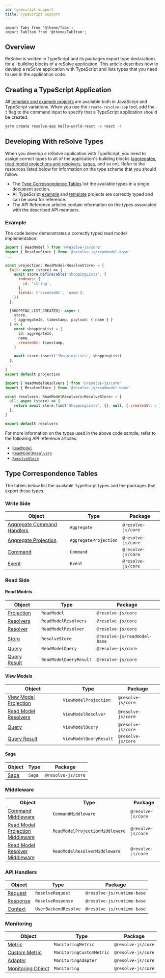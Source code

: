 ```yaml
---
id: typescript-support
title: TypeScript Support
---
```


```mdx-code-block
import Tabs from '@theme/Tabs';
import TabItem from '@theme/TabItem';
```

## Overview

ReSolve is written in TypeScript and its packages export type declarations for all building blocks of a reSolve application.
This article describes how to develop a reSolve application with TypeScript and lists types that you need to use in the application code.

## Creating a TypeScript Application

All [template and example projects](introduction.md#examples-and-template-projects) are available both in JavaScript and TypeScript variations. When you use the `create-resolve-app` tool, add the `-t` flag to the command input to specify that a TypeScript application should be created:

```sh
yarn create resolve-app hello-world-react -e react -t
```

## Developing With reSolve Types

When you develop a reSolve application with TypeScript, you need to assign correct types to all of the application's building blocks ([aggregates](write-side.md), [read model projections and resolvers](read-side.md), [sagas](sagas.md), and so on). Refer to the resources listed below for information on the type scheme that you should follow:

- The [Type Correspondence Tables](#type-correspondence-tables) list the available types in a single document section.
- All TypeScript [example](https://github.com/reimagined/resolve/tree/master/examples) and [template](https://github.com/reimagined/resolve/tree/dev/templates) projects are correctly typed and can be used for reference.
- The API Reference articles contain information on the types associated with the described API members.

### Example

The code below demonstrates a correctly typed read model implementation:

<Tabs>
<TabItem value="projection" label="Projection" default>

```js
import { ReadModel } from '@resolve-js/core'
import { ResolveStore } from '@resolve-js/readmodel-base'
...

const projection: ReadModel<ResolveStore> = {
  Init: async (store) => {
    await store.defineTable('ShoppingLists', {
      indexes: {
        id: 'string',
      },
      fields: ['createdAt', 'name'],
    })
  },

  [SHOPPING_LIST_CREATED]: async (
    store,
    { aggregateId, timestamp, payload: { name } }
  ) => {
    const shoppingList = {
      id: aggregateId,
      name,
      createdAt: timestamp,
    }

    await store.insert('ShoppingLists', shoppingList)
  },
  ...
}
export default projection
```

</TabItem>
<TabItem value="resolvers" label="Resolvers">

```js
import { ReadModelResolvers } from '@resolve-js/core'
import { ResolveStore } from '@resolve-js/readmodel-base'

const resolvers: ReadModelResolvers<ResolveStore> = {
  all: async (store) => {
    return await store.find('ShoppingLists', {}, null, { createdAt: 1 })
  },
}

export default resolvers
```

</TabItem>
</Tabs>

For more information on the types used in the above code sample, refer to the following API reference articles:

- [`ReadModel`](api/read-model/projection.md)
- [`ReadModelResolvers`](api/read-model/resolver.md)
- [`ResolveStore`](api/read-model/store.md)

## Type Correspondence Tables

The tables below list the available TypeScript types and the packages that export these types.

### Write Side

| Object                                                         | Type                  | Package            |
| -------------------------------------------------------------- | --------------------- | ------------------ |
| [Aggregate Command Handlers](api/aggregate/command-handler.md) | `Aggregate`           | `@resolve-js/core` |
| [Aggregate Projection](api/aggregate/projection.md)            | `AggregateProjection` | `@resolve-js/core` |
| [Command](api/command.md)                                      | `Command`             | `@resolve-js/core` |
| [Event](api/event.md)                                          | `Event`               | `@resolve-js/core` |

### Read Side

#### Read Models

| Object                                               | Type                   | Package                      |
| ---------------------------------------------------- | ---------------------- | ---------------------------- |
| [Projection](api/read-model/projection.md)           | `ReadModel`            | `@resolve-js/core`           |
| [Resolvers](api/read-model/resolver.md)              | `ReadModelResolvers`   | `@resolve-js/core`           |
| [Resolver](api/read-model/resolver.md)               | `ReadModelResolver`    | `@resolve-js/core`           |
| [Store](api/read-model/store.md)                     | `ResolveStore`         | `@resolve-js/readmodel-base` |
| [Query](api/read-model/query.md#query-object)        | `ReadModelQuery`       | `@resolve-js/core`           |
| [Query Result](api/read-model/query.md#query-result) | `ReadModelQueryResult` | `@resolve-js/core`           |

#### View Models

| Object                                                | Type                   | Package            |
| ----------------------------------------------------- | ---------------------- | ------------------ |
| [View Model Projection](api/view-model/projection.md) | `ViewModelProjection`  | `@resolve-js/core` |
| [Read Model Resolvers](api/view-model//resolver.md)   | `ViewModelResolver`    | `@resolve-js/core` |
| [Query](api/view-model//query.md#query-object)        | `ViewModelQuery`       | `@resolve-js/core` |
| [Query Result](api/view-model/query.md#result-object) | `ViewModelQueryResult` | `@resolve-js/core` |

#### Saga

| Object              | Type   | Package            |
| ------------------- | ------ | ------------------ |
| [Saga](api/saga.md) | `Saga` | `@resolve-js/core` |

### Middleware

| Object                                                                                 | Type                            | Package            |
| -------------------------------------------------------------------------------------- | ------------------------------- | ------------------ |
| [Command Middleware](api/middleware.md#command-middleware)                             | `CommandMiddleware`             | `@resolve-js/core` |
| [Read Model Projection Middleware](api/middleware.md#read-model-projection-middleware) | `ReadModelProjectionMiddleware` | `@resolve-js/core` |
| [Read Model Resolver Middleware](api/middleware.md#read-model-projection-middleware)   | `ReadModelResolverMiddleware`   | `@resolve-js/core` |

### API Handlers

| Object                                              | Type                 | Package                    |
| --------------------------------------------------- | -------------------- | -------------------------- |
| [Request](api/api-handler/api-handler.md#request)   | `ResolveRequest`     | `@resolve-js/runtime-base` |
| [Response](api/api-handler/api-handler.md#response) | `ResolveResponse`    | `@resolve-js/runtime-base` |
| [Context](api/api-handler/resolve-context.md)       | `UserBackendResolve` | `@resolve-js/runtime-base` |

### Monitoring

| Object                                                         | Type                     | Package            |
| -------------------------------------------------------------- | ------------------------ | ------------------ |
| [Metric](api/monitoring/metric.md#metric-object)               | `MonitoringMetric`       | `@resolve-js/core` |
| [Custom Metric](api/monitoring/metric.md#custom-metric-object) | `MonitoringCustomMetric` | `@resolve-js/core` |
| [Adapter](api/monitoring/monitoring-adapter.md)                | `MonitoringAdapter`      | `@resolve-js/core` |
| [Monitoring Object](api/monitoring/monitoring.md)              | `Monitoring`             | `@resolve-js/core` |
